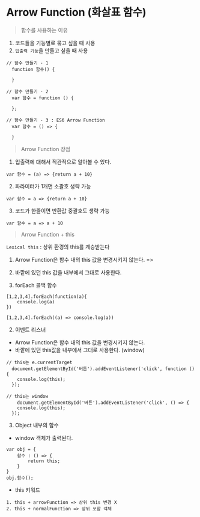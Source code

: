# Arrow Function (화살표 함수)

> 함수를 사용하는 이유

1. 코드들을 기능별로 묶고 싶을 때 사용
2. `입출력 기능`을 만들고 싶을 때 사용

```
// 함수 만들기 - 1
  function 함수() {

  }

// 함수 만들기 - 2 
  var 함수 = function () {

  };

// 함수 만들기 - 3 : ES6 Arrow Function
  var 함수 = () => {

  }

```

> Arrow Function 장점
1. 입출력에 대해서 직관적으로 알아볼 수 있다.
```
var 함수 = (a) => {return a + 10}
```

2. 파라미터가 1개면 소괄호 생략 가능
```
var 함수 = a => {return a + 10}
```

3. 코드가 한줄이면 반환값 중괄호도 생략 가능
```
var 함수 = a => a + 10
```

> Arrow Function + this

`Lexical this` : 상위 환경의 this를 계승받는다

1. Arrow Function은 함수 내의 this 값을 변경시키지 않는다. => 
2. 바깥에 있던 this 값을 내부에서 그대로 사용한다.

1. forEach 콜백 함수
```
[1,2,3,4].forEach(function(a){
    console.log(a)
})

[1,2,3,4].forEach((a) => console.log(a))
```

2. 이벤트 리스너

* Arrow Function은 함수 내의 this 값을 변경시키지 않는다.
* 바깥에 있던 this값을 내부에서 그대로 사용한다. (window)

```
// this는 e.currentTarget
  document.getElementById('버튼').addEventListener('click', function () {
    console.log(this); 
  });
  
// this는 window
    document.getElementById('버튼').addEventListener('click', () => {
    console.log(this);
  });
```

3. Object 내부의 함수

* window 객체가 출력된다. 
```
var obj = {
    함수 : () => {
        return this;
    }
}
obj.함수();
```


* this 키워드
```
1. this + arrowFunction => 상위 this 변경 X 
2. this + normalFunction => 상위 포함 객체  
```